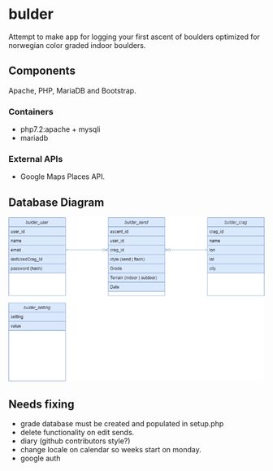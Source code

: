 # bulder
Attempt to make app for logging your first ascent of boulders optimized for norwegian color graded indoor boulders.

## Components
Apache, PHP, MariaDB and Bootstrap.

### Containers
* php7.2:apache + mysqli
* mariadb

### External APIs
* Google Maps Places API.

## Database Diagram
  ![Database diagram](bulder.drawio.png)

## Needs fixing
 * grade database must be created and populated in setup.php
 * delete functionality on edit sends.
 * diary (github contributors style?)
 * change locale on calendar so weeks start on monday.
 * google auth